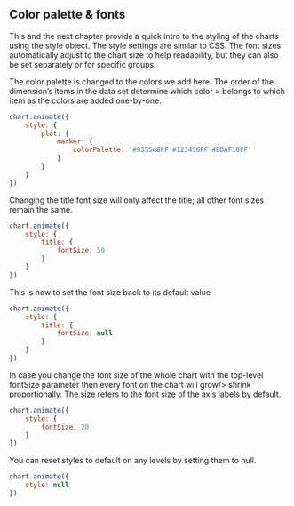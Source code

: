 ## Color palette & fonts

This and the next chapter provide a quick intro to the styling of the charts using the style object. 
The style settings are similar to CSS. The font sizes automatically adjust to the chart size to help 
readability, but they can also be set separately or for specific groups.

The color palette is changed to the colors we add here. The order of the dimension’s 
items in the data set determine which color > belongs to which item as the colors are added one-by-one. 

```javascript { "title": "Color palette" }
chart.animate({
	style: {
		plot: {
			marker: {
				colorPalette: '#9355e8FF #123456FF #BDAF10FF'
			}
		}
	}
})
```

Changing the title font size will only affect the title; all other font sizes remain the same.

```javascript { "title": "Title font size" }
chart.animate({
	style: {
		title: {
			fontSize: 50
		}
	}
})
```

This is how to set the font size back to its default value

```javascript { "title": "Title font size - back to default" }
chart.animate({
	style: {
		title: {
			fontSize: null
		}
	}
})
```

In case you change the font size of the whole chart with the top-level fontSize 
parameter then every font on the chart will grow/> shrink proportionally. 
The size refers to the font size of the axis labels by default.

```javascript { "title": "Setting all font sizes in one step" }
chart.animate({
	style: {
		fontSize: 20
	}
})
```

You can reset styles to default on any levels by setting them to null. 

```javascript { "title": "Setting all style settings back to default" }
chart.animate({
	style: null
})
```